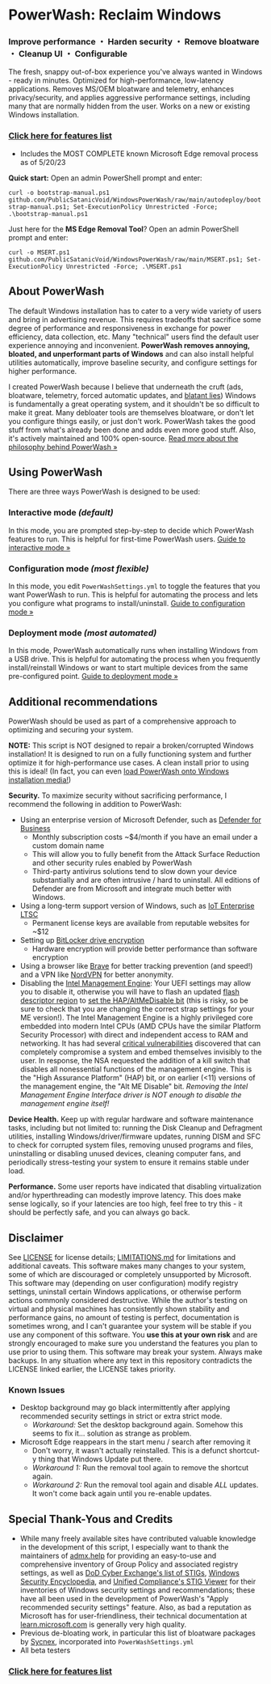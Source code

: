 # PowerWash: Reclaim Windows
### Improve performance ・ Harden security ・ Remove bloatware ・ Cleanup UI ・ Configurable
The fresh, snappy out-of-box experience you've always wanted in Windows - ready in minutes. Optimized for high-performance, low-latency applications. Removes MS/OEM bloatware and telemetry, enhances privacy/security, and applies aggressive performance settings, including many that are normally hidden from the user. Works on a new or existing Windows installation.

### [Click here for features list](https://publicsatanicvoid.github.io/WindowsPowerWash/docs/features)
* Includes the MOST COMPLETE known Microsoft Edge removal process as of 5/20/23

**Quick start:** Open an admin PowerShell prompt and enter:

```curl -o bootstrap-manual.ps1 github.com/PublicSatanicVoid/WindowsPowerWash/raw/main/autodeploy/bootstrap-manual.ps1; Set-ExecutionPolicy Unrestricted -Force; .\bootstrap-manual.ps1```

Just here for the **MS Edge Removal Tool**? Open an admin PowerShell prompt and enter:

```curl -o MSERT.ps1 github.com/PublicSatanicVoid/WindowsPowerWash/raw/main/MSERT.ps1; Set-ExecutionPolicy Unrestricted -Force; .\MSERT.ps1```

## About PowerWash

The default Windows installation has to cater to a very wide variety of users and bring in advertising revenue. This requires tradeoffs that sacrifice some degree of performance and responsiveness in exchange for power efficiency, data collection, etc. Many "technical" users find the default user experience annoying and inconvenient. **PowerWash removes annoying, bloated, and unperformant parts of Windows** and can also install helpful utilities automatically, improve baseline security, and configure settings for higher performance.

I created PowerWash because I believe that underneath the cruft (ads, bloatware, telemetry, forced automatic updates, and [blatant lies](https://publicsatanicvoid.github.io/WindowsPowerWash/docs/windows-lies)) Windows is fundamentally a great operating system, and it shouldn't be so difficult to make it great. Many debloater tools are themselves bloatware, or don't let you configure things easily, or just don't work. PowerWash takes the good stuff from what's already been done and adds even more good stuff. Also, it's actively maintained and 100% open-source. [Read more about the philosophy behind PowerWash »](https://publicsatanicvoid.github.io/WindowsPowerWash/docs/philosophy)



## Using PowerWash
There are three ways PowerWash is designed to be used:

### Interactive mode *(default)*
In this mode, you are prompted step-by-step to decide which PowerWash features to run.
This is helpful for first-time PowerWash users.
[Guide to interactive mode »](https://publicsatanicvoid.github.io/WindowsPowerWash/docs/usage/interactive)

### Configuration mode *(most flexible)*
In this mode, you edit `PowerWashSettings.yml` to toggle the features that you want PowerWash to run.
This is helpful for automating the process and lets you configure what programs to install/uninstall.
[Guide to configuration mode »](https://publicsatanicvoid.github.io/WindowsPowerWash/docs/usage/config)

### Deployment mode *(most automated)*
In this mode, PowerWash automatically runs when installing Windows from a USB drive.
This is helpful for automating the process when you frequently install/reinstall Windows or want to start multiple devices from the same pre-configured point.
[Guide to deployment mode »](https://universecraft.github.io/WindowsPowerWash/docs/usage/deployment)

## Additional recommendations
PowerWash should be used as part of a comprehensive approach to optimizing and securing your system.

**NOTE:** This script is NOT designed to repair a broken/corrupted Windows installation! It is designed to run on a fully functioning system and further optimize it for high-performance use cases. A clean install prior to using this is ideal! (In fact, you can even [load PowerWash onto Windows installation media!](https://publicsatanicvoid.github.io/WindowsPowerWash/docs/usage/deployment))

**Security.** To maximize security without sacrificing performance, I recommend the following in addition to PowerWash:
- Using an enterprise version of Microsoft Defender, such as [Defender for Business](https://www.microsoft.com/en-us/security/business/endpoint-security/microsoft-defender-business)
  - Monthly subscription costs ~$4/month if you have an email under a custom domain name
  - This will allow you to fully benefit from the Attack Surface Reduction and other security rules enabled by PowerWash
  - Third-party antivirus solutions tend to slow down your device substantially and are often intrusive / hard to uninstall. All editions of Defender are from Microsoft and integrate much better with Windows.
- Using a long-term support version of Windows, such as [IoT Enterprise LTSC](https://www.microsoft.com/en-us/security/business/endpoint-security/microsoft-defender-business)
  - Permanent license keys are available from reputable websites for ~$12
- Setting up [BitLocker drive encryption](https://learn.microsoft.com/en-us/windows/security/operating-system-security/data-protection/bitlocker/)
  - Hardware encryption will provide better performance than software encryption
- Using a browser like [Brave](https://brave.com/) for better tracking prevention (and speed!) and a VPN like [NordVPN](https://nordvpn.com/) for better anonymity.
- Disabling the [Intel Management Engine](https://en.wikipedia.org/wiki/Intel_Management_Engine): Your UEFI settings may allow you to disable it, otherwise you will have to flash an updated [flash descriptor region](https://opensecuritytraining.info/IntroBIOS_files/Day2_02_Advanced%20x86%20-%20BIOS%20and%20SMM%20Internals%20-%20Flash%20Descriptor.pdf) to [set the HAP/AltMeDisable bit](https://github.com/corna/me_cleaner/wiki/HAP-AltMeDisable-bit) (this is risky, so be sure to check that you are changing the correct strap settings for your ME version!). The Intel Management Engine is a highly privileged core embedded into modern Intel CPUs (AMD CPUs have the similar Platform Security Processor) with direct and independent access to RAM and networking. It has had several [critical vulnerabilities](https://en.wikipedia.org/wiki/Intel_Management_Engine#Security_vulnerabilities) discovered that can completely compromise a system and embed themselves invisibly to the user. In response, the NSA requested the addition of a kill switch that disables all nonessential functions of the management engine. This is the "High Assurance Platform" (HAP) bit, or on earlier (<11) versions of the management engine, the "Alt ME Disable" bit. _Removing the Intel Management Engine Interface driver is NOT enough to disable the management engine itself!_

**Device Health.** Keep up with regular hardware and software maintenance tasks, including but not limited to: running the Disk Cleanup and Defragment utilities, installing Windows/driver/firmware updates, running DISM and SFC to check for corrupted system files, removing unused programs and files, uninstalling or disabling unused devices, cleaning computer fans, and periodically stress-testing your system to ensure it remains stable under load.

**Performance.** Some user reports have indicated that disabling virtualization and/or hyperthreading can modestly improve latency. This does make sense logically, so if your latencies are too high, feel free to try this - it should be perfectly safe, and you can always go back.

## Disclaimer
See [LICENSE](https://github.com/PublicSatanicVoid/WindowsPowerWash/tree/main/LICENSE) for license details; [LIMITATIONS.md](https://publicsatanicvoid.github.io/WindowsPowerWash/docs/limitations) for limitations and additional caveats. This software makes many changes to your system, some of which are discouraged or completely unsupported by Microsoft. This software may (depending on user configuration) modify registry settings, uninstall certain Windows applications, or otherwise perform actions commonly considered destructive. While the author's testing on virtual and physical machines has consistently shown stability and performance gains, no amount of testing is perfect, documentation is sometimes wrong, and I can't guarantee your system will be stable if you use any component of this software. You **use this at your own risk** and are strongly encouraged to make sure you understand the features you plan to use prior to using them. This software may break your system. Always make backups. In any situation where any text in this repository contradicts the LICENSE linked earlier, the LICENSE takes priority.

### Known Issues
- Desktop background may go black intermittently after applying recommended security settings in strict or extra strict mode.
  - *Workaround:* Set the desktop background again. Somehow this seems to fix it... solution as strange as problem.
- Microsoft Edge reappears in the start menu / search after removing it
  - Don't worry, it wasn't actually reinstalled. This is a defunct shortcut-y thing that Windows Update put there.
  - *Workaround 1:* Run the removal tool again to remove the shortcut again.
  - *Workaround 2:* Run the removal tool again and disable *ALL* updates. It won't come back again until you re-enable updates.

## Special Thank-Yous and Credits
- While many freely available sites have contributed valuable knowledge in the development of this script, I especially want to thank the maintainers of [admx.help](https://admx.help) for providing an easy-to-use and comprehensive inventory of Group Policy and associated registry settings, as well as [DoD Cyber Exchange's list of STIGs](https://public.cyber.mil/stigs/), [Windows Security Encyclopedia](https://www.windows-security.org/), and [Unified Compliance's STIG Viewer](https://stigviewer.com/) for their inventories of Windows security settings and recommendations; these have all been used in the development of PowerWash's "Apply recommended security settings" feature. Also, as bad a reputation as Microsoft has for user-friendliness, their technical documentation at [learn.microsoft.com](https://learn.microsoft.com) is generally very high quality.
- Previous de-bloating work, in particular this list of bloatware packages by [Sycnex](https://github.com/Sycnex/Windows10Debloater/blob/master/Windows10Debloater.ps1#L53), incorporated into `PowerWashSettings.yml`
- All beta testers


### [Click here for features list](https://publicsatanicvoid.github.io/WindowsPowerWash/docs/features)

